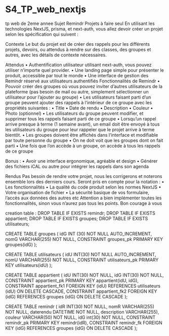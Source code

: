 # S4_TP_web_nextjs
tp web de 2eme annee
Sujet Remindr
Projets à faire seul
En utilisant les technologies NextJS, prisma, et next-auth, vous allez devoir créer un projet selon les
spécification qui suivent :

Contexte
Le but du projet est de créer des rappels pour les différents projets, devoirs, ou attendus à rendre sur des
classes, des groupes et autres, avec les détails de contexte nécessaires.

Attendus
• Authentification utilisateur utilisant next-auth, vous pouvez utiliser n’importe quel provider.
• Une landing page simple pour présenter le produit, accessible par tout le monde
• Une interface de gestion des Remindr réservé aux utilisateurs authentifiés
Fonctionnalités de Remindr
• Pouvoir créer des groupes où vous pouvez inviter d’autres utilisateurs de la plateforme (pas besoin de
mail ou autre, simplement sélectionner un utilisateur pour l’ajouter au groupe)
• Les utilisateurs faisant parti d’un groupe peuvent ajouter des rappels à l’intérieur de ce groupe avec les
propriétés suivantes :
    • Title
    • Date de rendu
    • Description
    • Couleur
    • Photo (optionnel)
• Les utilisateurs du groupe peuvent modifier, et supprimer tous les rappels faisant parti de ce groupe
• Lorsqu’un rappel arrive presque à terme (1 semaine avant), un email doit être envoyé à tous les
utilisateurs du groupe pour leur rappeler que le projet arrive à terme bientôt.
• Les groupes doivent être affichés dans l’interface et modifiable par toute personne du groupe
• On ne doit voit que les groupes dont on fait parti
• Une fois que l’on accède à un groupe, on accède à tous les rappels de ce groupe

Bonus :
• Avoir une interface ergonomique, agréable et design
• Générer des fichiers iCAL ou autre pour intégrer les rappels dans son agenda

Rendus
Pas besoin de rendre votre projet, nous les corrigerons et noterons ensemble lors des derniers cours.
Seront pris en compte pour la notation :
• Les fonctionnalités
• La qualité du code produit selon les normes NextJS
• Votre organisation de fichier
• La sécurité basique de vos formulaire, l’accès aux données des autres etc
Attention a bien implémenter toutes les fonctionnalités, sinon vous n’aurez pas tous les points.
Bon courage à vous

creation table : 
DROP TABLE IF EXISTS remindr;
DROP TABLE IF EXISTS appartient;
DROP TABLE IF EXISTS groupes;
DROP TABLE IF EXISTS utilisateurs;

CREATE TABLE groupes (
    idG INT (30) NOT NULL AUTO_INCREMENT,
	nomG VARCHAR(255) NOT NULL,
	CONSTRAINT groupes_pk PRIMARY KEY groupes(idG)
);
    
CREATE TABLE utilisateurs (
    idU INT(30) NOT NULL AUTO_INCREMENT,
	nomU VARCHAR(255) NOT NULL,
	CONSTRAINT utilisateurs_pk PRIMARY KEY utilisateurs(idU)
);
    
CREATE TABLE appartient ( 
    idU INT(30) NOT NULL, 
    idG INT(30) NOT NULL,
    CONSTRAINT appartient_pk PRIMARY KEY appartient(idU, idG),
    CONSTRAINT appartient_fk1 FOREIGN KEY (idU) REFERENCES utilisateurs (idU) ON DELETE CASCADE,
    CONSTRAINT appartient_fk2 FOREIGN KEY (idG) REFERENCES groupes (idG) ON DELETE CASCADE
);
    
CREATE TABLE remindr (
	idR INT(30) NOT NULL,
	nomR VARCHAR(255) NOT NULL,
    daterendu DATETIME NOT NULL,
	description VARCHAR(255),
    couleur VARCHAR(50) NOT NULL,
    idG int(30) NOT NULL,
	CONSTRAINT remindr_pk PRIMARY KEY remindr(idR),
    CONSTRAINT remindr_fk FOREIGN KEY (idG) REFERENCES groupes (idG) ON DELETE CASCADE
);